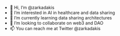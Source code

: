 - 👋 Hi, I’m @zarkadakis
- 👀 I’m interested in AI in healthcare and data sharing
- 🌱 I’m currently learning data sharing architectures
- 💞️ I’m looking to collaborate on web3 and DAO
- 📫 You can reach me at Twitter @zarkadakis

<!---
zarkadakis/zarkadakis is a ✨ special ✨ repository because its `README.md` (this file) appears on your GitHub profile.
You can click the Preview link to take a look at your changes.
--->
